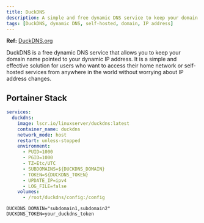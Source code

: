 ```yaml
---
title: DuckDNS
description: A simple and free dynamic DNS service to keep your domain pointing to your dynamic IP address.
tags: [DuckDNS, dynamic DNS, self-hosted, domain, IP address]
---
```


**Ref:** [DuckDNS.org](https://www.duckdns.org/)

DuckDNS is a free dynamic DNS service that allows you to keep your domain name pointed to your dynamic IP address. It is a simple and effective solution for users who want to access their home network or self-hosted services from anywhere in the world without worrying about IP address changes.

## Portainer Stack

```yaml
services:
  duckdns:
    image: lscr.io/linuxserver/duckdns:latest
    container_name: duckdns
    network_mode: host
    restart: unless-stopped
    environment:
      - PUID=1000
      - PGID=1000
      - TZ=Etc/UTC
      - SUBDOMAINS=${DUCKDNS_DOMAIN}
      - TOKEN=${DUCKDNS_TOKEN}
      - UPDATE_IP=ipv4
      - LOG_FILE=false
    volumes:
      - /root/duckdns/config:/config
```

```env
DUCKDNS_DOMAIN="subdomain1,subdomain2"
DUCKDNS_TOKEN=your_duckdns_token
```
